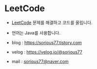 # LeetCode
- [LeetCode](https://leetcode.com/) 문제를 해결하고 코드를 올립니다.

- 언어는 Java를 사용합니다.

- blog : https://sorious77.tistory.com
- velog : https://velog.io/@sorious77
- mail : sorious77@naver.com
